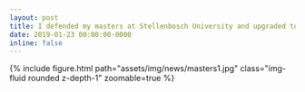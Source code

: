 ```yaml
---
layout: post
title: I defended my masters at Stellenbosch University and upgraded to PhD status
date: 2019-01-23 00:00:00-0000
inline: false
---
```


{% include figure.html path="assets/img/news/masters1.jpg" class="img-fluid rounded z-depth-1" zoomable=true %}
